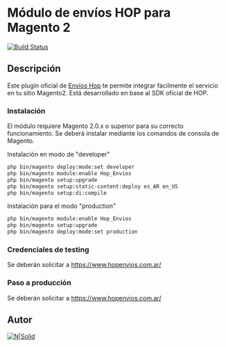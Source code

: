 # Módulo de envíos HOP para Magento 2

[![Build Status](https://travis-ci.org/joemccann/dillinger.svg?branch=master)](https://travis-ci.org/joemccann/dillinger)

## Descripción
Este plugin oficial de [Envíos Hop](https://www.hopenvios.com.ar/) te permite integrar fácilmente el servicio en tu sitio Magento2. Está desarrollado en base al SDK oficial de HOP.

### Instalación
El módulo requiere Magento 2.0.x o superior para su correcto funcionamiento. Se deberá instalar mediante los comandos de consola de Magento.

Instalación en modo de "developer"

```sh
php bin/magento deploy:mode:set developer
php bin/magento module:enable Hop_Envios
php bin/magento setup:upgrade
php bin/magento setup:static-content:deploy es_AR en_US
php bin/magento setup:di:compile
```

Instalación para el modo "production"

```sh
php bin/magento module:enable Hop_Envios
php bin/magento setup:upgrade
php bin/magento deploy:mode:set production
```

### Credenciales de testing
Se deberán solicitar a https://www.hopenvios.com.ar/

### Paso a producción
Se deberán solicitar a https://www.hopenvios.com.ar/
 
## Autor

[![N|Solid](https://www.improntus.com/developed-by-small.png)](https://www.improntus.com)

